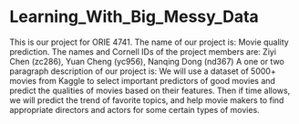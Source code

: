 # Learning_With_Big_Messy_Data
This is our project for ORIE 4741.
The name of our project is: Movie quality prediction.
The names and Cornell IDs of the project members are: Ziyi Chen (zc286), Yuan Cheng (yc956), Nanqing Dong (nd367)
A one or two paragraph description of our project is: 
  We will use a dataset of 5000+ movies from Kaggle to select important predictors of good movies and predict the qualities of movies based on their features. Then if time allows, we will predict the trend of favorite topics, and help movie makers to find appropriate directors and actors for some certain types of movies. 
